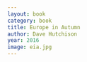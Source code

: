 ```yaml
---
layout: book
category: book
title: Europe in Autumn
author: Dave Hutchison
year: 2016
image: eia.jpg
---
```

